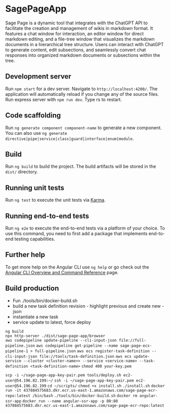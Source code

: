 # SagePageApp

Sage Page is a dynamic tool that integrates with the ChatGPT API to facilitate the creation and management of wikis in markdown format. It features a chat window for interaction, an editor window for direct markdown editing, and a file-tree window that visualizes the markdown documents in a hierarchical tree structure. Users can interact with ChatGPT to generate content, edit subsections, and seamlessly convert chat responses into organized markdown documents or subsections within the tree.

## Development server

Run `npm start` for a dev server. Navigate to `http://localhost:4200/`. The application will automatically reload if you change any of the source files.
Run express server with `npm run dev`. Type rs to restart.

## Code scaffolding

Run `ng generate component component-name` to generate a new component. You can also use `ng generate directive|pipe|service|class|guard|interface|enum|module`.

## Build

Run `ng build` to build the project. The build artifacts will be stored in the `dist/` directory.

## Running unit tests

Run `ng test` to execute the unit tests via [Karma](https://karma-runner.github.io).

## Running end-to-end tests

Run `ng e2e` to execute the end-to-end tests via a platform of your choice. To use this command, you need to first add a package that implements end-to-end testing capabilities.

## Further help

To get more help on the Angular CLI use `ng help` or go check out the [Angular CLI Overview and Command Reference](https://angular.io/cli) page.

## Build production

- Fun ./tools/bin/docker-build.sh
- build a new task definition revision - highlight previous and create new - json
- instantiate a new task
- service update to latest, force deploy

`ng build`   
`npx http-server ./dist/sage-page-app/browser`    
`aws codepipeline update-pipeline --cli-input-json file://full-pipeline.json`
`aws codepipeline get-pipeline --name sage-page-ecs-pipeline-1 > full-pipeline.json`
`aws ecs register-task-definition --cli-input-json file://tools/task-definition.json`
`aws ecs update-service --cluster <cluster-name>> --service <service-name> --task-definition <task-definition-name>`
`chmod 400 your-key.pem`

`scp -i ~/sage-page-app-key-pair.pem tools/deploy.sh ec2-user@54.196.82.199:~/`
`ssh -i ~/sage-page-app-key-pair.pem ec2-user@54.196.82.199`
`cd ~/scripts/`
`chmod +x install.sh`
`./install.sh`
`docker run -it 437884575683.dkr.ecr.us-east-1.amazonaws.com/sage-page-ecr-repo:latest /bin/bash`
`./tools/bin/docker-build.sh`
`docker rm angular-ssr-app`
`docker run --name angular-ssr-app -p 80:80 437884575683.dkr.ecr.us-east-1.amazonaws.com/sage-page-ecr-repo:latest`

